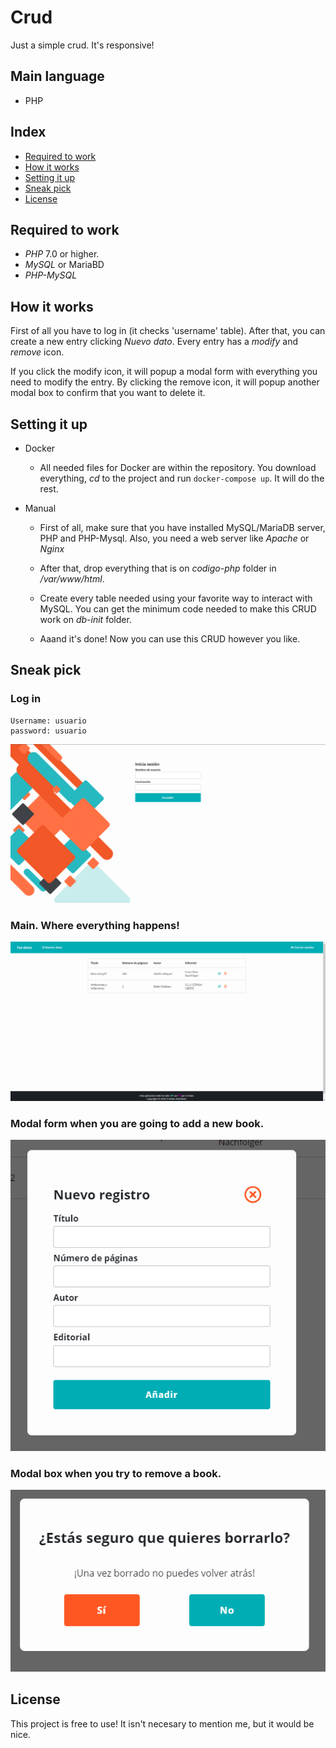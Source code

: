 # Crud
Just a simple crud. It's responsive!



## Main language
 * PHP

## Index
* [Required to work](https://github.com/Wikijito7/crud#required-to-work)
* [How it works](https://github.com/Wikijito7/crud#how-it-works)
* [Setting it up](https://github.com/Wikijito7/crud#setting-it-up)
* [Sneak pick](https://github.com/Wikijito7/crud#sneak-pick)
* [License](https://github.com/Wikijito7/crud#sneak-pick)

## Required to work
 * _PHP_ 7.0 or higher.
 * _MySQL_ or MariaBD
 * _PHP-MySQL_
 
## How it works

 First of all you have to log in (it checks 'username' table). After that, you can create a new entry clicking _Nuevo dato_. 
 Every entry has a _modify_ and _remove_ icon.
 
 If you click the modify icon, it will popup a modal form with everything you need to modify the entry.
 By clicking the remove icon, it will popup another modal box to confirm that you want to delete it.
 
## Setting it up
  * Docker
    * All needed files for Docker are within the repository. You download everything, _cd_ to the project and run `docker-compose up`. It will do the rest.
  
  * Manual
    * First of all, make sure that you have installed MySQL/MariaDB server, PHP and PHP-Mysql. Also, you need a web server like _Apache_ or _Nginx_
  
    * After that, drop everything that is on _codigo-php_ folder in _/var/www/html_.
  
    * Create every table needed using your favorite way to interact with MySQL. You can get the minimum code needed to make this CRUD work on _db-init_ folder.
    
    * Aaand it's done! Now you can use this CRUD however you like.

## Sneak pick
### Log in
~~~
Username: usuario
password: usuario
~~~
![Imagen del login de la aplicación](/images/login.png)

### Main. Where everything happens!
![Imagen de la pantalla principal](/images/datos.png)

### Modal form when you are going to add a new book.
![Imagen del modal añadir datos](/images/add-book.png)

### Modal box when you try to remove a book.
![Imagen del modal borrar datos](/images/remove.png)

## License
This project is free to use! It isn't necesary to mention me, but it would be nice.
